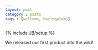 ```yaml
---
layout: post
category : posts
tags : [welcome, bazingalabs]
---
```

{% include JB/setup %}

We released our first product into the wild!